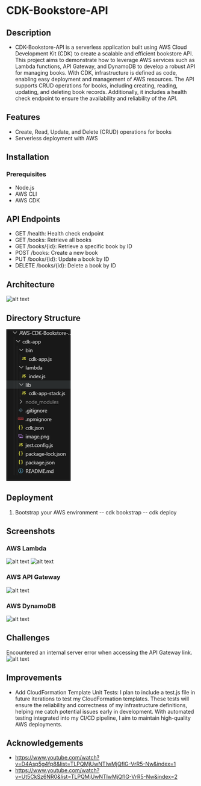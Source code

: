 # CDK-Bookstore-API

## Description 
- CDK-Bookstore-API is a serverless application built using AWS Cloud Development Kit (CDK) to create a scalable and efficient bookstore API. This project aims to demonstrate how to leverage AWS services such as Lambda functions, API Gateway, and DynamoDB to develop a robust API for managing books. With CDK, infrastructure is defined as code, enabling easy deployment and management of AWS resources. The API supports CRUD operations for books, including creating, reading, updating, and deleting book records. Additionally, it includes a health check endpoint to ensure the availability and reliability of the API.  

## Features
- Create, Read, Update, and Delete (CRUD) operations for books
- Serverless deployment with AWS

## Installation 
### Prerequisites 
- Node.js
- AWS CLI 
- AWS CDK

## API Endpoints 
- GET /health: Health check endpoint
- GET /books: Retrieve all books
- GET /books/{id}: Retrieve a specific book by ID
- POST /books: Create a new book
- PUT /books/{id}: Update a book by ID
- DELETE /books/{id}: Delete a book by ID

## Architecture 
![alt text](image.png)

## Directory Structure 
![alt text](images/image-1.png)

## Deployment 
1. Bootstrap your AWS environment 
   -- cdk bookstrap
   -- cdk deploy 

## Screenshots 
### AWS Lambda 
![alt text](<Screenshot 2024-05-27 134410.png>)
![alt text](<Screenshot 2024-05-27 130219.png>)

### AWS API Gateway
![alt text](<Screenshot 2024-05-27 130309.png>)

### AWS DynamoDB
![alt text](<Screenshot 2024-05-27 130251.png>)

## Challenges 
Encountered an internal server error when accessing the API Gateway link.
![alt text](<Screenshot 2024-05-27 134400.png>)

## Improvements 
- Add CloudFormation Template Unit Tests: I plan to include a test.js file in future iterations to test my CloudFormation templates. These tests will ensure the reliability and correctness of my infrastructure definitions, helping me catch potential issues early in development. With automated testing integrated into my CI/CD pipeline, I aim to maintain high-quality AWS deployments.

## Acknowledgements 
- https://www.youtube.com/watch?v=D4Asp5g4fp8&list=TLPQMjUwNTIwMjQflG-VrR5-Nw&index=1
- https://www.youtube.com/watch?v=Ut5CkSz6NR0&list=TLPQMjUwNTIwMjQflG-VrR5-Nw&index=2
